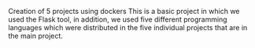 Creation of 5 projects using dockers 
This is a basic project in which we used the Flask tool, in addition, we used five different programming languages which were distributed in the five individual projects that are in the main project.

